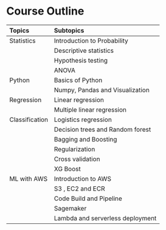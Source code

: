 # Course Outline



| Topics | Subtopics |
| :--- | :--- |
| Statistics | Introduction to Probability |
|  | Descriptive statistics |
|  | Hypothesis testing |
|  | ANOVA |
| Python | Basics of Python |
|  | Numpy, Pandas and Visualization |
| Regression | Linear regression |
|  | Multiple linear regression |
| Classification | Logistics regression |
|  | Decision trees and Random forest |
|  | Bagging and Boosting |
|  | Regularization  |
|  | Cross validation |
|  | XG Boost |
| ML with AWS | Introduction to AWS |
|  | S3 , EC2 and ECR |
|  | Code Build and Pipeline |
|  | Sagemaker |
|  | Lambda and serverless deployment |



